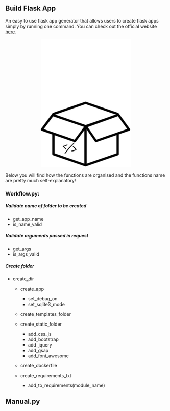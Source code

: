 ## Build Flask App

An easy to use flask app generator that allows users to create flask apps simply by running one command. You can check out the official website [here](https://build-flask-app.kouul.website).

<p align="center">
<img src="../img/logo.gif">
</p>

Below you will find how the functions are organised and the functions name are pretty much self-explanatory!

### Workflow.py:
##### Validate name of folder to be created
- get_app_name
- is_name_valid

##### Validate arguments passed in request
- get_args
- is_args_valid

##### Create folder
- create_dir
  - create_app
    - set_debug_on
    - set_sqlite3_mode

  - create_templates_folder
  - create_static_folder
    - add_css_js
    - add_bootstrap
    - add_jquery
    - add_gsap
    - add_font_awesome

  - create_dockerfile
  - create_requirements_txt
    - add_to_requirements(module_name)

## Manual.py